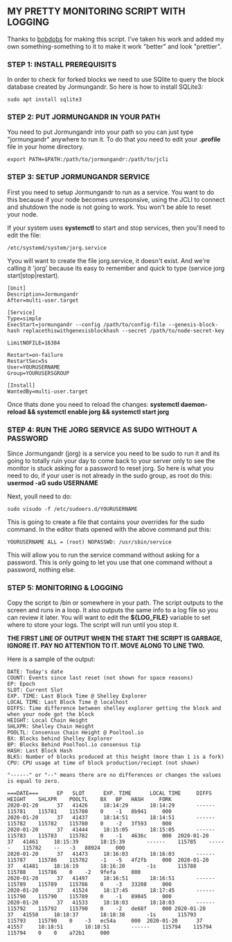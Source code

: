 ## MY PRETTY MONITORING SCRIPT WITH LOGGING

Thanks to [bobdobs](https://github.com/bobdobs/cardano-scripts) for making this script. I've taken his work and added my own something-something to it to make it work "better" and look "prettier".

### STEP 1: INSTALL PREREQUISITS 

In order to check for forked blocks we need to use SQlite to query the block database created by Jormungandr. So here is how to install SQLite3:

```sudo apt install sqlite3```


### STEP 2: PUT JORMUNGANDR IN YOUR PATH

You need to put Jormungandr into your path so you can just type "jormungandr" anywhere to run it. To do that you need to edit your **.profile** file in your home directory.

`export PATH=$PATH:/path/to/jormungandr:/path/to/jcli`

### STEP 3: SETUP JORMUNGANDR SERVICE

First you need to setup Jormungandr to run as a service. You want to do this because if your node becomes unresponsive, using the JCLI to connect and shutdown the node is not going to work. You won't be able to reset your node.

If your system uses **systemctl** to start and stop services, then you'll need to edit the file: 

```/etc/systemd/system/jorg.service``` 

Yyou will want to create the file jorg.service, it doesn't exist. And we're calling it 'jorg' because its easy to remember and quick to type (service jorg start|stop|restart).

```
[Unit]
Description=Jormungandr
After=multi-user.target

[Service]
Type=simple
ExecStart=jormungandr --config /path/to/config-file --genesis-block-hash replacethiswithgenesisblockhash --secret /path/to/node-secret-key

LimitNOFILE=16384

Restart=on-failure
RestartSec=5s
User=YOURUSERNAME
Group=YOURUSERSGROUP

[Install]
WantedBy=multi-user.target
```

Once thats done you need to reload the changes: **systemctl daemon-reload && systemctl enable jorg && systemctl start jorg**

### STEP 4: RUN THE JORG SERVICE AS SUDO WITHOUT A PASSWORD

Since Jormungandr (jorg) is a service you need to be sudo to run it and its going to totally ruin your day to come back to your server only to see the monitor is stuck asking for a password to reset jorg. So here is what you need to do, if your user is not already in the sudo group, as root do this: **usermod -aG sudo USERNAME**

Next, youll need to do: 

```sudo visudo -f /etc/sudoers.d/YOURUSERNAME```

This is going to create a file that contains your overrides for the sudo command. In the editor thats opened with the above command put this: 

```YOURUSERNAME ALL = (root) NOPASSWD: /usr/sbin/service```

This will allow you to run the service command without asking for a password. This is only going to let you use that one command without a password, nothing else. 

### STEP 5: MONITORING & LOGGING

Copy the script to /bin or somewhere in your path. The script outputs to the screen and runs in a loop. It also outputs the same info to a log file so you can review it later. You will want to edit the **${LOG_FILE}** variable to set where to store your logs. The script will run until you stop it.

**THE FIRST LINE OF OUTPUT WHEN THE START THE SCRIPT IS GARBAGE, IGNORE IT. PAY NO ATTENTION TO IT. MOVE ALONG TO LINE TWO.**

Here is a sample of the output: 

```
DATE: Today's date
COUNT: Events since last reset (not shown for space reasons)
EP: Epoch
SLOT: Current Slot
EXP. TIME: Last Block Time @ Shelley Explorer
LOCAL TIME: Last Block Time @ localhost
DIFFS: Time difference between shelley explorer getting the block and when your node got the block
HEIGHT: Local Chain Height
SHLXPR: Shelley Chain Height
POOLTL: Consensus Chain Height @ Pooltool.io
BX: Blocks behind Shelley Explorer
BP: Blocks Behind PoolTool.io consensus tip
HASH: Last Block Hash
BLKS: Number of blocks produced at this height (more than 1 is a fork)
CPU: CPU usage at time of block production/reciept (not shown)

"------" or "--" means there are no differences or changes the values is equal to zero.

===DATE===      EP   SLOT      EXP. TIME      LOCAL TIME     DIFFS     HEIGHT    SHLXPR    POOLTL    BX   BP   HASH     FORK
2020-01-20      37   41426     18:14:29       18:14:29       ------    115781    115781    115780    0    -1   8b941     000 
2020-01-20      37   41437     18:14:51       18:14:51       ------    115782    115782    115780    0    -2   3f593     000 
2020-01-20      37   41444     18:15:05       18:15:05       ------    115783    115783    115782    0    -1   4636c     000  2020-01-20      37   41461     18:15:39       18:15:39       ------    115785    ------    115782    --   -3   88924     000 
2020-01-20      37   41473     18:16:03       18:16:03       ------    115787    115786    115782    -1   -5   4f2fb     000  2020-01-20      37   41481     18:16:19       18:16:20       -1s       115788    115788    115786    0    -2   9fefa     000 
2020-01-20      37   41497     18:16:51       18:16:51       ------    115789    115789    115786    0    -3   33208     000 
2020-01-20      37   41524     18:17:45       18:17:45       ------    115790    115790    115789    0    -1   89045     000 
2020-01-20      37   41533     18:18:03       18:18:03       ------    115792    115792    115790    0    -2   de68f     000 2020-01-20      37   41550     18:18:37       18:18:38       -1s       115793    115793    115790    0    -3   ec54a     000  2020-01-20      37   41557     18:18:51       18:18:51       ------    115794    115794    115794    0    0    a72b1     000      

```
